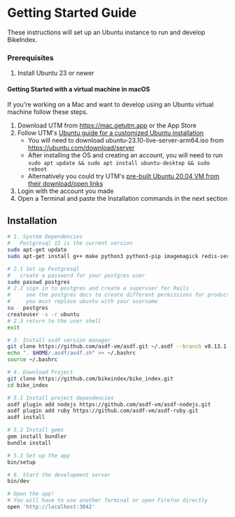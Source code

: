 # Getting Started Guide

These instructions will set up an Ubuntu instance to run and develop BikeIndex.

### Prerequisites

1. Install Ubuntu 23 or newer

#### Getting Started with a virtual machine in macOS

If you're working on a Mac and want to develop using an Ubuntu virtual machine follow these steps.

1. Download UTM from https://mac.getutm.app or the App Store
2. Follow UTM's [Ubuntu guide for a customized Ubuntu installation](https://docs.getutm.app/guides/ubuntu/)
    - You will need to download ubuntu-23.10-live-server-arm64.iso from https://ubuntu.com/download/server
    - After installing the OS and creating an account, you will need to run `sudo apt update && sudo apt install ubuntu-desktop && sudo reboot`
    - Alternatively you could try UTM's [pre-built Ubuntu 20.04 VM from their download/open links](https://mac.getutm.app/gallery/ubuntu-20-04)
3. Login with the account you made
4. Open a Terminal and paste the Installation commands in the next section

## Installation

```bash
# 1. System Dependencies
#   Postgresql 15 is the current version
sudo apt-get update
sudo apt-get install g++ make python3 python3-pip imagemagick redis-server postgresql postgresql-contrib libpq-dev

# 2.1 Set up Postgresql
#   create a password for your postgres user
sudo passwd postgres
# 2.2 sign in to postgres and create a superuser for Rails
#     see the postgres docs to create different permissions for production
#     you must replace ubuntu with your username
su - postgres
createuser -s -r ubuntu
# 2.3 return to the user shell
exit

# 3. Install asdf version manager
git clone https://github.com/asdf-vm/asdf.git ~/.asdf --branch v0.13.1
echo ". $HOME/.asdf/asdf.sh" >> ~/.bashrc
source ~/.bashrc

# 4. Download Project
git clone https://github.com/bikeindex/bike_index.git
cd bike_index

# 5.1 Install project dependencies
asdf plugin add nodejs https://github.com/asdf-vm/asdf-nodejs.git
asdf plugin add ruby https://github.com/asdf-vm/asdf-ruby.git
asdf install

# 5.2 Install gems
gem install bundler
bundle install

# 5.3 Set up the app
bin/setup

# 6. Start the development server
bin/dev

# Open the app!
# You will have to use another Terminal or open Firefox directly
open 'http://localhost:3042'
```
